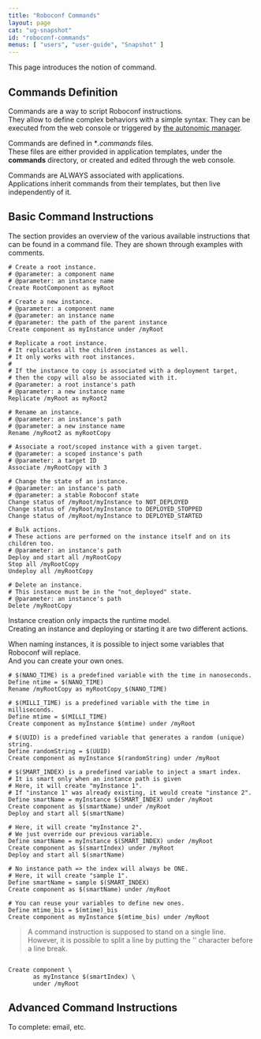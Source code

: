 ```yaml
---
title: "Roboconf Commands"
layout: page
cat: "ug-snapshot"
id: "roboconf-commands"
menus: [ "users", "user-guide", "Snapshot" ]
---
```


This page introduces the notion of command.  


## Commands Definition

Commands are a way to script Roboconf instructions.  
They allow to define complex behaviors with a simple syntax.
They can be executed from the web console or triggered by [the autonomic manager](autonomic-management-with-roboconf.html).

Commands are defined in \**.commands* files.  
These files are either provided in application templates, under the **commands** directory, or created and edited
through the web console.

Commands are ALWAYS associated with applications.  
Applications inherit commands from their templates, but then live independently of it.


## Basic Command Instructions

The section provides an overview of the various available instructions that can be found
in a command file. They are shown through examples with comments.

<pre><code class="language-roboconf-commands"># Create a root instance.
# @parameter: a component name
# @parameter: an instance name
Create RootComponent as myRoot

# Create a new instance.
# @parameter: a component name
# @parameter: an instance name
# @parameter: the path of the parent instance
Create component as myInstance under /myRoot

# Replicate a root instance.
# It replicates all the children instances as well.
# It only works with root instances.
# 
# If the instance to copy is associated with a deployment target,
# then the copy will also be associated with it.
# @parameter: a root instance's path
# @parameter: a new instance name
Replicate /myRoot as myRoot2

# Rename an instance.
# @parameter: an instance's path
# @parameter: a new instance name
Rename /myRoot2 as myRootCopy

# Associate a root/scoped instance with a given target.
# @parameter: a scoped instance's path
# @parameter: a target ID
Associate /myRootCopy with 3

# Change the state of an instance.
# @parameter: an instance's path
# @parameter: a stable Roboconf state
Change status of /myRoot/myInstance to NOT_DEPLOYED
Change status of /myRoot/myInstance to DEPLOYED_STOPPED
Change status of /myRoot/myInstance to DEPLOYED_STARTED

# Bulk actions.
# These actions are performed on the instance itself and on its children too.
# @parameter: an instance's path
Deploy and start all /myRootCopy
Stop all /myRootCopy
Undeploy all /myRootCopy

# Delete an instance.
# This instance must be in the "not_deployed" state.
# @parameter: an instance's path
Delete /myRootCopy
</code></pre>

Instance creation only impacts the runtime model.  
Creating an instance and deploying or starting it are two different actions.

When naming instances, it is possible to inject some variables that Roboconf will replace.  
And you can create your own ones.

<pre><code class="language-roboconf-commands"># $(NANO_TIME) is a predefined variable with the time in nanoseconds.
Define ntime = $(NANO_TIME)
Rename /myRootCopy as myRootCopy_$(NANO_TIME)

# $(MILLI_TIME) is a predefined variable with the time in milliseconds.
Define mtime = $(MILLI_TIME)
Create component as myInstance $(mtime) under /myRoot

# $(UUID) is a predefined variable that generates a random (unique) string.
Define randomString = $(UUID)
Create component as myInstance $(randomString) under /myRoot

# $(SMART_INDEX) is a predefined variable to inject a smart index.
# It is smart only when an instance path is given
# Here, it will create "myInstance 1".
# If "instance 1" was already existing, it would create "instance 2".
Define smartName = myInstance $(SMART_INDEX) under /myRoot
Create component as $(smartName) under /myRoot
Deploy and start all $(smartName)

# Here, it will create "myInstance 2".
# We just override our previous variable.
Define smartName = myInstance $(SMART_INDEX) under /myRoot
Create component as $(smartIndex) under /myRoot
Deploy and start all $(smartName)

# No instance path => the index will always be ONE.
# Here, it will create "sample 1".
Define smartName = sample $(SMART_INDEX)
Create component as $(smartName) under /myRoot

# You can reuse your variables to define new ones.
Define mtime_bis = $(mtime)_bis
Create component as myInstance $(mtime_bis) under /myRoot 
</code></pre>

> A command instruction is supposed to stand on a single line.  
> However, it is possible to split a line by putting the '\' character before a line break.


<pre><code class="language-roboconf-commands">
Create component \
       as myInstance $(smartIndex) \
       under /myRoot
</code></pre>


## Advanced Command Instructions

To complete: email, etc.
